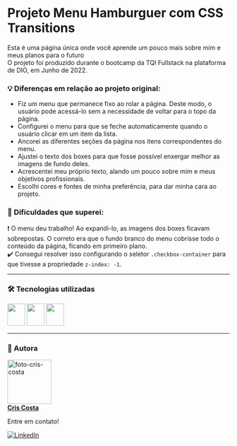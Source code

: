 # Projeto Menu Hamburguer com CSS Transitions

Esta é uma página única onde você aprende um pouco mais sobre mim e meus planos para o futuro</br>
O projeto foi produzido durante o bootcamp da TQI Fullstack na plataforma de DIO, em Junho de 2022.</br>

### 💡 Diferenças em relação ao projeto original:
* Fiz um menu que permanece fixo ao rolar a página. Deste modo, o usuário pode acessá-lo sem a necessidade de voltar para o topo da página.
* Configurei o menu para que se feche automaticamente quando o usuário clicar em um item da lista.
* Ancorei as diferentes seções da página nos itens correspondentes do menu.
* Ajustei o texto dos boxes para que fosse possível enxergar melhor as imagens de fundo deles.
* Acrescentei meu próprio texto, alando um pouco sobre mim e meus objetivos profissionais.
* Escolhi cores e fontes de minha preferência, para dar minha cara ao projeto.

### 💪 Dificuldades que superei:
❗ O menu deu trabalho! Ao expandi-lo, as imagens dos boxes ficavam sobrepostas. O correto era que o fundo branco do menu cobrisse todo o conteúdo da página, ficando em primeiro plano.</br>
✔️ Consegui resolver isso configurando o seletor `.checkbox-container` para que tivesse a propriedade `z-index: -1`.

<hr>

### 🛠️ Tecnologias utilizadas
<div>
  <img height="50" width="40" src="https://cdn.jsdelivr.net/gh/devicons/devicon/icons/html5/html5-plain-wordmark.svg"/>
  <img height="50" width="40" src="https://cdn.jsdelivr.net/gh/devicons/devicon/icons/css3/css3-plain-wordmark.svg"/>
  <img height="50" width="40" src="https://cdn.jsdelivr.net/gh/devicons/devicon/icons/javascript/javascript-plain.svg"/>
</div>

<hr>

### 🎨 Autora
<a href="https://github.com/cris-dsc"><img src="https://avatars.githubusercontent.com/u/104697914?v=4" width="100px;" alt="foto-cris-costa"/></br>
<b>Cris Costa</b></a>

Entre em contato!
  
[![LinkedIn](https://img.shields.io/badge/LinkedIn-0077B5?style=for-the-badge&logo=linkedin&logoColor=white)](https://www.linkedin.com/in/cristianedsc/)
